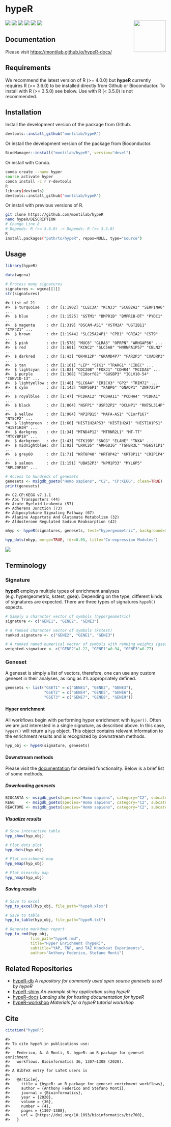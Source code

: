 
<!-- README.md is generated from README.Rmd. Please edit that file -->

# hypeR

<img src="media/logo.png" height="100px" align="right"/>

[![](https://travis-ci.org/montilab/hypeR.svg?branch=master)](https://travis-ci.org/montilab/hypeR)
[![](https://img.shields.io/badge/bioconductor-3.11-3a6378.svg)](https://doi.org/doi:10.18129/B9.bioc.hypeR)
[![](https://img.shields.io/badge/platforms-linux%20%7C%20osx%20%7C%20win-2a89a1.svg)](https://bioconductor.org/checkResults/3.9/bioc-LATEST/hypeR/)
[![](https://img.shields.io/badge/lifecycle-maturing-4ba598.svg)](https://www.tidyverse.org/lifecycle/#maturing)
[![](https://bioconductor.org/shields/build/devel/bioc/hypeR.svg)](https://bioconductor.org/checkResults/devel/bioc-LATEST/hypeR/)
[![](https://img.shields.io/github/last-commit/montilab/hypeR.svg)](https://github.com/montilab/hypeR/commits/master)

## Documentation

Please visit <https://montilab.github.io/hypeR-docs/>

## Requirements

We recommend the latest version of R (\>= 4.0.0) but **hypeR** currently
requires R (\>= 3.6.0) to be installed directly from Github or
Bioconductor. To install with R (\>= 3.5.0) see below. Use with R (\<
3.5.0) is not recommended.

## Installation

Install the development version of the package from Github.

``` r
devtools::install_github("montilab/hypeR")
```

Or install the development version of the package from Bioconductor.

``` r
BiocManager::install("montilab/hypeR", version="devel")
```

Or install with Conda.

``` bash
conda create --name hyper
source activate hyper
conda install -c r r-devtools
R
library(devtools)
devtools::install_github("montilab/hypeR")
```

Or install with previous versions of R.

``` bash
git clone https://github.com/montilab/hypeR
nano hypeR/DESCRIPTION
# Change Line 8
# Depends: R (>= 3.6.0) -> Depends: R (>= 3.5.0)
R
install.packages("path/to/hypeR", repos=NULL, type="source")
```

## Usage

``` r
library(hypeR)
```

``` r
data(wgcna)

# Process many signatures
signatures <- wgcna[[1]]
str(signatures)
```

    #> List of 21
    #>  $ turquoise   : chr [1:1902] "CLEC3A" "KCNJ3" "SCGB2A2" "SERPINA6" ...
    #>  $ blue        : chr [1:1525] "GSTM1" "BMPR1B" "BMPR1B-DT" "PYDC1" ...
    #>  $ magenta     : chr [1:319] "DSCAM-AS1" "VSTM2A" "UGT2B11" "CYP4Z1" ...
    #>  $ brown       : chr [1:1944] "SLC25A24P1" "CPB1" "GRIA2" "CST9" ...
    #>  $ pink        : chr [1:578] "MUC6" "GLRA3" "OPRPN" "ARHGAP36" ...
    #>  $ red         : chr [1:681] "KCNC2" "SLC5A8" "HNRNPA1P57" "CBLN2" ...
    #>  $ darkred     : chr [1:43] "OR4K12P" "GRAMD4P7" "FAR2P3" "CXADRP3" ...
    #>  $ tan         : chr [1:161] "LEP" "SIK1" "TRARG1" "CIDEC" ...
    #>  $ lightcyan   : chr [1:82] "CDC20B" "FOXJ1" "CDHR4" "MCIDAS" ...
    #>  $ purple      : chr [1:308] "C10orf82" "GUSBP3" "IGLV10-54" "IGKV1D-13" ...
    #>  $ lightyellow : chr [1:48] "SLC6A4" "ERICH3" "GP2" "TRIM72" ...
    #>  $ cyan        : chr [1:143] "NOP56P1" "FABP6" "GNAQP1" "ZNF725P" ...
    #>  $ royalblue   : chr [1:47] "PCDHA12" "PCDHA11" "PCDHA4" "PCDHA1" ...
    #>  $ black       : chr [1:864] "NSFP1" "USP32P2" "OCLNP1" "RN7SL314P" ...
    #>  $ yellow      : chr [1:904] "NPIPB15" "MAFA-AS1" "C1orf167" "NT5CP2" ...
    #>  $ lightgreen  : chr [1:60] "HIST1H2APS3" "HIST1H2AI" "HIST1H1PS1" "HIST1H3H" ...
    #>  $ darkgrey    : chr [1:34] "MTND4P12" "MTRNR2L1" "MT-TT" "MTCYBP18" ...
    #>  $ darkgreen   : chr [1:43] "STK19B" "SNCG" "ELANE" "TNXA" ...
    #>  $ midnightblue: chr [1:92] "LRRC26" "ARHGDIG" "TGFBR3L" "HS6ST1P1" ...
    #>  $ grey60      : chr [1:71] "KRT8P48" "KRT8P42" "KRT8P11" "CRIP1P4" ...
    #>  $ salmon      : chr [1:151] "UBA52P3" "NPM1P33" "MYL6P5" "RPL29P30" ...

``` r
# Access to hundreds of genesets
genesets <- msigdb_gsets("Homo sapiens", "C2", "CP:KEGG", clean=TRUE)
print(genesets)
```

    #> C2.CP:KEGG v7.1.1 
    #> Abc Transporters (44)
    #> Acute Myeloid Leukemia (57)
    #> Adherens Junction (73)
    #> Adipocytokine Signaling Pathway (67)
    #> Alanine Aspartate And Glutamate Metabolism (32)
    #> Aldosterone Regulated Sodium Reabsorption (42)

``` r
mhyp <- hypeR(signatures, genesets, test="hypergeometric", background=30000)
```

``` r
hyp_dots(mhyp, merge=TRUE, fdr=0.05, title="Co-expression Modules")
```

<img src="README_files/figure-gfm/unnamed-chunk-5-1.png" style="display: block; margin: auto;" />

## Terminology

### Signature

**hypeR** employs multiple types of enrichment analyses
(e.g. hypergeometric, kstest, gsea). Depending on the type, different
kinds of signatures are expected. There are three types of signatures
`hypeR()` expects.

``` r
# Simply a character vector of symbols (hypergeometric)
signature <- c("GENE1", "GENE2", "GENE3")

# A ranked character vector of symbols (kstest)
ranked.signature <- c("GENE2", "GENE1", "GENE3")

# A ranked named numerical vector of symbols with ranking weights (gsea)
weighted.signature <- c("GENE2"=1.22, "GENE1"=0.94, "GENE3"=0.77)
```

### Geneset

A geneset is simply a list of vectors, therefore, one can use any custom
geneset in their analyses, as long as it’s appropriately defined.

``` r
genesets <- list("GSET1" = c("GENE1", "GENE2", "GENE3"),
                 "GSET2" = c("GENE4", "GENE5", "GENE6"),
                 "GSET3" = c("GENE7", "GENE8", "GENE9"))
```

#### Hyper enrichment

All workflows begin with performing hyper enrichment with `hyper()`.
Often we are just interested in a single signature, as described above.
In this case, `hyper()` will return a `hyp` object. This object contains
relevant information to the enrichment results and is recognized by
downstream methods.

``` r
hyp_obj <- hypeR(signature, genesets)
```

#### Downstream methods

Please visit the [documentation](https://montilab.github.io/hypeR-docs/)
for detailed functionality. Below is a brief list of some methods.

##### Downloading genesets

``` r
BIOCARTA <- msigdb_gsets(species="Homo sapiens", category="C2", subcategory="CP:BIOCARTA")
KEGG     <- msigdb_gsets(species="Homo sapiens", category="C2", subcategory="CP:KEGG")
REACTOME <- msigdb_gsets(species="Homo sapiens", category="C2", subcategory="CP:REACTOME")
```

##### Visualize results

``` r
# Show interactive table
hyp_show(hyp_obj)

# Plot dots plot
hyp_dots(hyp_obj)

# Plot enrichment map
hyp_emap(hyp_obj)

# Plot hiearchy map
hyp_hmap(hyp_obj)
```

##### Saving results

``` r
# Save to excel
hyp_to_excel(hyp_obj, file_path="hypeR.xlsx")

# Save to table
hyp_to_table(hyp_obj, file_path="hypeR.txt")

# Generate markdown report
hyp_to_rmd(hyp_obj,
           file_path="hypeR.rmd",
           title="Hyper Enrichment (hypeR)",
           subtitle="YAP, TNF, and TAZ Knockout Experiments",
           author="Anthony Federico, Stefano Monti")
```

## Related Repositories

  - [hypeR-db](https://github.com/montilab/hypeR-db) *A repository for
    commonly used open source genesets used by hypeR*
  - [hypeR-shiny](https://github.com/montilab/hypeR-shiny) *An example
    shiny application using hypeR*
  - [hypeR-docs](https://github.com/montilab/hypeR-docs) *Landing site
    for hosting documentation for hypeR*
  - [hypeR-workshop](https://github.com/montilab/hypeR-workshop)
    *Materials for a hypeR tutorial workshop*

## Cite

``` r
citation("hypeR")
```

    #> 
    #> To cite hypeR in publications use:
    #> 
    #>   Federico, A. & Monti, S. hypeR: an R package for geneset enrichment
    #>   workflows. Bioinformatics 36, 1307–1308 (2020).
    #> 
    #> A BibTeX entry for LaTeX users is
    #> 
    #>   @Article{,
    #>     title = {hypeR: an R package for geneset enrichment workflows},
    #>     author = {Anthony Federico and Stefano Monti},
    #>     journal = {Bioinformatics},
    #>     year = {2020},
    #>     volume = {36},
    #>     number = {4},
    #>     pages = {1307-1308},
    #>     url = {https://doi.org/10.1093/bioinformatics/btz700},
    #>   }

